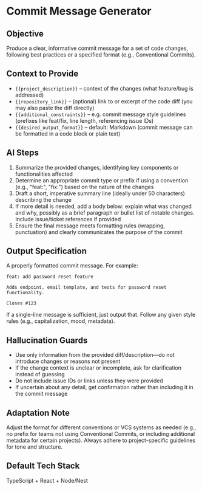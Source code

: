 # Commit Message Generator

## Objective
Produce a clear, informative commit message for a set of code changes, following best practices or a specified format (e.g., Conventional Commits).

## Context to Provide
- `{{project_description}}` – context of the changes (what feature/bug is addressed)
- `{{repository_link}}` – (optional) link to or excerpt of the code diff (you may also paste the diff directly)
- `{{additional_constraints}}` – e.g. commit message style guidelines (prefixes like feat/fix, line length, referencing issue IDs)
- `{{desired_output_format}}` – default: Markdown (commit message can be formatted in a code block or plain text)

## AI Steps
1. Summarize the provided changes, identifying key components or functionalities affected
2. Determine an appropriate commit type or prefix if using a convention (e.g., "feat:", "fix:") based on the nature of the changes
3. Draft a short, imperative summary line (ideally under 50 characters) describing the change
4. If more detail is needed, add a body below: explain what was changed and why, possibly as a brief paragraph or bullet list of notable changes. Include issue/ticket references if provided
5. Ensure the final message meets formatting rules (wrapping, punctuation) and clearly communicates the purpose of the commit

## Output Specification
A properly formatted commit message. For example:

```
feat: add password reset feature

Adds endpoint, email template, and tests for password reset functionality.

Closes #123
```

If a single-line message is sufficient, just output that. Follow any given style rules (e.g., capitalization, mood, metadata).

## Hallucination Guards
- Use only information from the provided diff/description—do not introduce changes or reasons not present
- If the change context is unclear or incomplete, ask for clarification instead of guessing
- Do not include issue IDs or links unless they were provided
- If uncertain about any detail, get confirmation rather than including it in the commit message

## Adaptation Note
Adjust the format for different conventions or VCS systems as needed (e.g., no prefix for teams not using Conventional Commits, or including additional metadata for certain projects). Always adhere to project-specific guidelines for tone and structure.

## Default Tech Stack
TypeScript + React + Node/Nest
